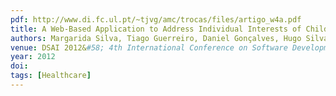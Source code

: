 ```yaml
---
pdf: http://www.di.fc.ul.pt/~tjvg/amc/trocas/files/artigo_w4a.pdf
title: A Web-Based Application to Address Individual Interests of Children with Autism Spectrum Disorders
authors: Margarida Silva, Tiago Guerreiro, Daniel Gonçalves, Hugo Silva
venue: DSAI 2012&#58; 4th International Conference on Software Development for Enhancing Accessibility and Fighting Info-exclusion, Douro, Portugal, July 2012
year: 2012
doi: 
tags: [Healthcare]
---
```

